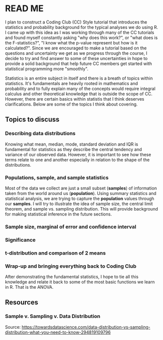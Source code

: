 # READ ME

I plan to construct a Coding Club (CC) Style tutorial that introduces the statistics and probability background for the typical analyses we do using R.  I came up with this idea as I was working through many of the CC tutorials and found myself constantly asking "why does this work?", or "what does is the F-statistics?", "I know what the p-value represent but how is it calculated?".  Since we are encouraged to make a tutorial based on the questions and uncertainty we get as we progress through the course, I decide to try and find answer to some of these uncertainties in hope to provide a solid background that help future CC members get started with statistical programming more "smoothly".

Statistics is an entire subject in itself and there is a breath of topics within statistics.  It's fundamentals are heavily rooted in mathematics and probability and to fully explain many of the concepts would require integral calculus and other theoretical knowledge that is outside the scope of CC.  However, there are certain basics within statistis that I think deserves clarifications.  Below are some of the topics I think about covering.


## Topics to discuss

### Describing data distributions

Knowing what mean, median, mode, standard deviation and IQR is fundamental for statistics as they describe the central tendency and variance of our observed data.  However, it is important to see how these terms relate to one and another especially in relation to the shape of the distributions.  

### Populations, sample, and sample statistics

Most of the data we collect are just a small subset (**samples**) of information taken from the world around us (**population**).  Using summary statistics and statistical analysis, we are trying to capture the **population** values through our **samples**.  I will try to illustrate the idea of sample size, the central limit theorem, and sample vs. sampling distribution.  This will provide background for making statistical inference in the future sections.

### Sample size, marginal of error and confidence interval

### Significance

### t-distribution and comparison of 2 means

### Wrap-up and bringing everything back to Coding Club 

After demonstrating the fundamental statistics, I hope to tie all this knowledge and relate it back to some of the most basic functions we learn in R.  That is the ANOVA.


## Resources

### Sample v. Sampling v. Data Distribution 
Source: https://towardsdatascience.com/data-distribution-vs-sampling-distribution-what-you-need-to-know-294819109796


